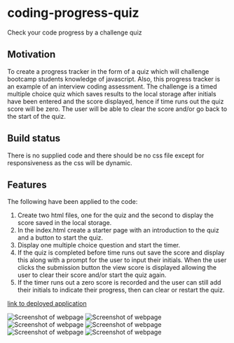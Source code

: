 # coding-progress-quiz

Check your code progress by a challenge quiz

## Motivation

To create a progress tracker in the form of a quiz which will challenge bootcamp students knowledge of javascript. Also, this progress tracker is
an example of an interview coding assessment. The challenge is a timed multiple choice quiz which saves results to the local storage after initials have been entered and the score displayed, hence if time runs out the quiz score will be zero. The user will be able to clear the score and/or go back to the start of the quiz.

## Build status

There is no supplied code and there should be no css file except for responsiveness as the css will be dynamic.

## Features

The following have been applied to the code:

1. Create two html files, one for the quiz and the second to display the score saved in the local storage.
2. In the index.html create a starter page with an introduction to the quiz and a button to start the quiz.
3. Display one multiple choice question and start the timer.
4. If the quiz is completed before time runs out save the score and display this along with a prompt for the user to input their initials.
   When the user clicks the submission button the view score is displayed allowing the user to clear their score and/or start the quiz again.
5. If the timer runs out a zero score is recorded and the user can still add their initials to indicate their progress, then can clear or restart the quiz.

[link to deployed application](https://smiller-2019.github.io/coding-progress-quiz/)

![Screenshot of webpage](https://github.com/smiller-2019/coding-progress-quiz/blob/main/images/start-page.png)
![Screenshot of webpage](https://github.com/smiller-2019/coding-progress-quiz/blob/main/images/quiz-wrong.png)
![Screenshot of webpage](https://github.com/smiller-2019/coding-progress-quiz/blob/main/images/quiz-right.png)
![Screenshot of webpage](https://github.com/smiller-2019/coding-progress-quiz/blob/main/images/all-done.png)
![Screenshot of webpage](https://github.com/smiller-2019/coding-progress-quiz/blob/main/images/view-scores.png)
![Screenshot of webpage](https://github.com/smiller-2019/coding-progress-quiz/blob/main/images/clear-score.png)
